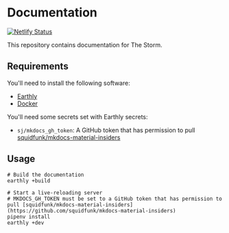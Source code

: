 # Documentation

[![Netlify Status](https://api.netlify.com/api/v1/badges/0495746a-9a90-43a0-a262-e49ac217f814/deploy-status)](https://app.netlify.com/sites/tsmc-docs/deploys)

This repository contains documentation for The Storm.

## Requirements

You'll need to install the following software:

- [Earthly](https://earthly.dev/)
- [Docker](https://www.docker.com/)

You'll need some secrets set with Earthly secrets:

- `sj/mkdocs_gh_token`: A GitHub token that has permission to pull [squidfunk/mkdocs-material-insiders](https://github.com/squidfunk/mkdocs-material-insiders)

## Usage

```
# Build the documentation
earthly +build

# Start a live-reloading server
# MKDOCS_GH_TOKEN must be set to a GitHub token that has permission to pull [squidfunk/mkdocs-material-insiders](https://github.com/squidfunk/mkdocs-material-insiders)
pipenv install
earthly +dev
```
